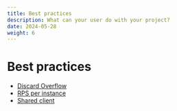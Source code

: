 ```yaml
---
title: Best practices
description: What can your user do with your project?
date: 2024-05-28
weight: 6
---
```

# Best practices

- [Discard Overflow](best_practices/discard-overflow.md)
- [RPS per instance](./best_practices/rps-per-instance.md)
- [Shared client](best_practices/shared-client.md)